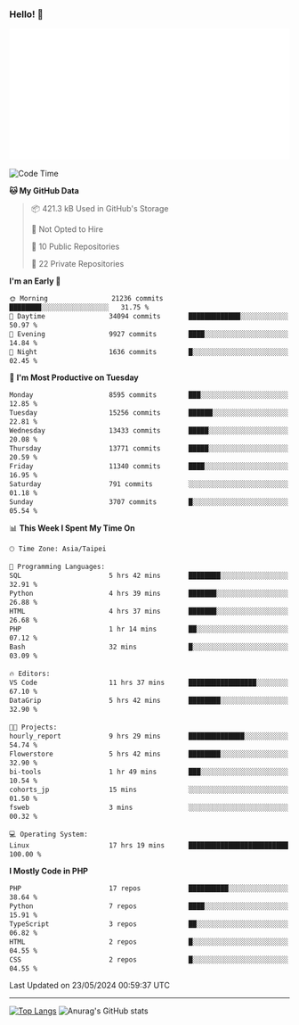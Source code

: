 ### Hello! 👋

![Metrics](/metrics.classic.svg)

<!--START_SECTION:waka-->
![Code Time](http://img.shields.io/badge/Code%20Time-1%2C449%20hrs%209%20mins-blue)

**🐱 My GitHub Data** 

> 📦 421.3 kB Used in GitHub's Storage 
 > 
> 🚫 Not Opted to Hire
 > 
> 📜 10 Public Repositories 
 > 
> 🔑 22 Private Repositories 
 > 
**I'm an Early 🐤** 

```text
🌞 Morning                21236 commits       ████████░░░░░░░░░░░░░░░░░   31.75 % 
🌆 Daytime                34094 commits       █████████████░░░░░░░░░░░░   50.97 % 
🌃 Evening                9927 commits        ████░░░░░░░░░░░░░░░░░░░░░   14.84 % 
🌙 Night                  1636 commits        █░░░░░░░░░░░░░░░░░░░░░░░░   02.45 % 
```
📅 **I'm Most Productive on Tuesday** 

```text
Monday                   8595 commits        ███░░░░░░░░░░░░░░░░░░░░░░   12.85 % 
Tuesday                  15256 commits       ██████░░░░░░░░░░░░░░░░░░░   22.81 % 
Wednesday                13433 commits       █████░░░░░░░░░░░░░░░░░░░░   20.08 % 
Thursday                 13771 commits       █████░░░░░░░░░░░░░░░░░░░░   20.59 % 
Friday                   11340 commits       ████░░░░░░░░░░░░░░░░░░░░░   16.95 % 
Saturday                 791 commits         ░░░░░░░░░░░░░░░░░░░░░░░░░   01.18 % 
Sunday                   3707 commits        █░░░░░░░░░░░░░░░░░░░░░░░░   05.54 % 
```


📊 **This Week I Spent My Time On** 

```text
🕑︎ Time Zone: Asia/Taipei

💬 Programming Languages: 
SQL                      5 hrs 42 mins       ████████░░░░░░░░░░░░░░░░░   32.91 % 
Python                   4 hrs 39 mins       ███████░░░░░░░░░░░░░░░░░░   26.88 % 
HTML                     4 hrs 37 mins       ███████░░░░░░░░░░░░░░░░░░   26.68 % 
PHP                      1 hr 14 mins        ██░░░░░░░░░░░░░░░░░░░░░░░   07.12 % 
Bash                     32 mins             █░░░░░░░░░░░░░░░░░░░░░░░░   03.09 % 

🔥 Editors: 
VS Code                  11 hrs 37 mins      █████████████████░░░░░░░░   67.10 % 
DataGrip                 5 hrs 42 mins       ████████░░░░░░░░░░░░░░░░░   32.90 % 

🐱‍💻 Projects: 
hourly_report            9 hrs 29 mins       ██████████████░░░░░░░░░░░   54.74 % 
Flowerstore              5 hrs 42 mins       ████████░░░░░░░░░░░░░░░░░   32.90 % 
bi-tools                 1 hr 49 mins        ███░░░░░░░░░░░░░░░░░░░░░░   10.54 % 
cohorts_jp               15 mins             ░░░░░░░░░░░░░░░░░░░░░░░░░   01.50 % 
fsweb                    3 mins              ░░░░░░░░░░░░░░░░░░░░░░░░░   00.32 % 

💻 Operating System: 
Linux                    17 hrs 19 mins      █████████████████████████   100.00 % 
```

**I Mostly Code in PHP** 

```text
PHP                      17 repos            ██████████░░░░░░░░░░░░░░░   38.64 % 
Python                   7 repos             ████░░░░░░░░░░░░░░░░░░░░░   15.91 % 
TypeScript               3 repos             ██░░░░░░░░░░░░░░░░░░░░░░░   06.82 % 
HTML                     2 repos             █░░░░░░░░░░░░░░░░░░░░░░░░   04.55 % 
CSS                      2 repos             █░░░░░░░░░░░░░░░░░░░░░░░░   04.55 % 
```




 Last Updated on 23/05/2024 00:59:37 UTC
<!--END_SECTION:waka-->

<hr>

<span style="display:inline-block">[![Top Langs](https://github-readme-stats.vercel.app/api/top-langs/?username=maureendadap&layout=compact&theme=transparent)](https://github.com/anuraghazra/github-readme-stats)</span>
<span style="display:inline-block">![Anurag's GitHub stats](https://github-readme-stats.vercel.app/api?username=maureendadap&show_icons=true&theme=transparent&count_private=true)</span>

<!--
**MaureenDadap/maureendadap** is a ✨ _special_ ✨ repository because its `README.md` (this file) appears on your GitHub profile.

Here are some ideas to get you started:

- 🔭 I’m currently working on ...
- 🌱 I’m currently learning ...
- 👯 I’m looking to collaborate on ...
- 🤔 I’m looking for help with ...
- 💬 Ask me about ...
- 📫 How to reach me: ...
- 😄 Pronouns: ...
- ⚡ Fun fact: ...
-->
